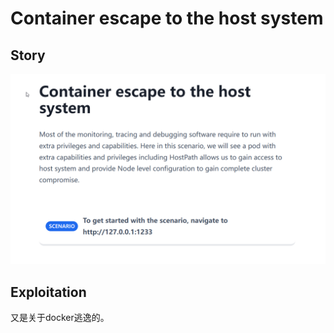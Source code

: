 # Container escape to the host system

## Story

![msedge_vUc8Aq75zK](../images/2023-04/msedge_vUc8Aq75zK.png)

## Exploitation

又是关于docker逃逸的。

